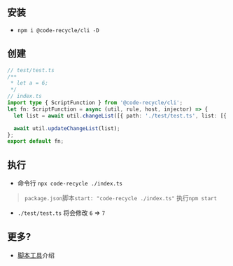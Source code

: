 ## 安装
- `npm i @code-recycle/cli -D`

## 创建
```ts
// test/test.ts
/**
 * let a = 6;
 */
// index.ts
import type { ScriptFunction } from '@code-recycle/cli';
let fn: ScriptFunction = async (util, rule, host, injector) => {
  let list = await util.changeList([{ path: './test/test.ts', list: [{ query: 'let a=[[$var]]', mode: 'like', replace: { var: '7' } }] }]);

  await util.updateChangeList(list);
};
export default fn;

```

## 执行
- 命令行 `npx code-recycle ./index.ts`
> `package.json`脚本`start: "code-recycle ./index.ts"` 执行`npm start`
- `./test/test.ts` 将会修改 `6` => `7`

## 更多?

- [脚本工具](./脚本工具.md)介绍